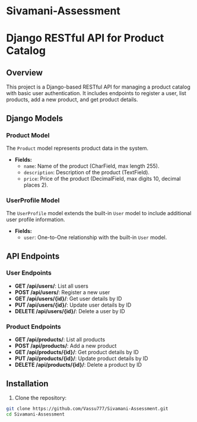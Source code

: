 # Sivamani-Assessment

# Django RESTful API for Product Catalog

## Overview

This project is a Django-based RESTful API for managing a product catalog with basic user authentication. It includes endpoints to register a user, list products, add a new product, and get product details.

## Django Models

### Product Model

The `Product` model represents product data in the system.

- **Fields:**
  - `name`: Name of the product (CharField, max length 255).
  - `description`: Description of the product (TextField).
  - `price`: Price of the product (DecimalField, max digits 10, decimal places 2).

### UserProfile Model

The `UserProfile` model extends the built-in `User` model to include additional user profile information.

- **Fields:**
  - `user`: One-to-One relationship with the built-in `User` model.

## API Endpoints

### User Endpoints

- **GET /api/users/**: List all users
- **POST /api/users/**: Register a new user
- **GET /api/users/{id}/**: Get user details by ID
- **PUT /api/users/{id}/**: Update user details by ID
- **DELETE /api/users/{id}/**: Delete a user by ID

### Product Endpoints

- **GET /api/products/**: List all products
- **POST /api/products/**: Add a new product
- **GET /api/products/{id}/**: Get product details by ID
- **PUT /api/products/{id}/**: Update product details by ID
- **DELETE /api/products/{id}/**: Delete a product by ID

## Installation

1. Clone the repository:

```bash
git clone https://github.com/Vassu777/Sivamani-Assessment.git
cd Sivamani-Assessment
